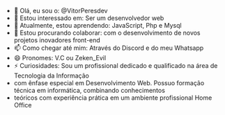 - 👋 Olá, eu sou o: @VitorPeresdev
- 👀 Estou interessado em: Ser um desenvolvedor web
- 🌱 Atualmente, estou aprendendo: JavaScript, Php e Mysql
- 💞️ Estou procurando colaborar: com o desenvolvimento de novos projetos inovadores front-end
- 📫 Como chegar até mim: Através do Discord e do meu Whatsapp
- 😄 Pronomes: V.C ou Zeken_Evil
- ⚡ Curiosidades: Sou um profissional dedicado e qualificado na área de Tecnologia da Informação
-  com ênfase especial em Desenvolvimento Web. Possuo formação técnica em informática, combinando conhecimentos
-  teóricos com experiência prática em um ambiente profissional Home Office

<!---
VitorPeresdev/VitorPeresdev is a ✨ special ✨ repository because its `README.md` (this file) appears on your GitHub profile.
You can click the Preview link to take a look at your changes.
--->
